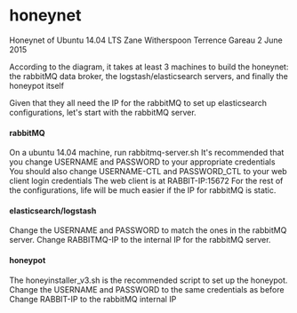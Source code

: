 # honeynet

Honeynet of Ubuntu 14.04 LTS
Zane Witherspoon
Terrence Gareau
2 June 2015

According to the diagram, it takes at least 3 machines to build the honeynet: 
the rabbitMQ data broker, 
the logstash/elasticsearch servers,
and finally the honeypot itself

Given that they all need the IP for the rabbitMQ to set up elasticsearch configurations, let's start with the rabbitMQ server.


#### rabbitMQ ####
On a ubuntu 14.04 machine, run rabbitmq-server.sh 
It's recommended that you change USERNAME and PASSWORD to your appropriate credentials
You should also change USERNAME-CTL and PASSWORD_CTL to your web client login credentials
The web client is at RABBIT-IP:15672
For the rest of the configurations, life will be much easier if the IP for rabbitMQ is static.

#### elasticsearch/logstash ####
Change the USERNAME and PASSWORD to match the ones in the rabbitMQ server.
Change RABBITMQ-IP to the internal IP for the rabbitMQ server.

#### honeypot ####
The honeyinstaller_v3.sh is the recommended script to set up the honeypot.
Change the USERNAME and PASSWORD to the same credentials as before
Change RABBIT-IP to the rabbitMQ internal IP

#### 
